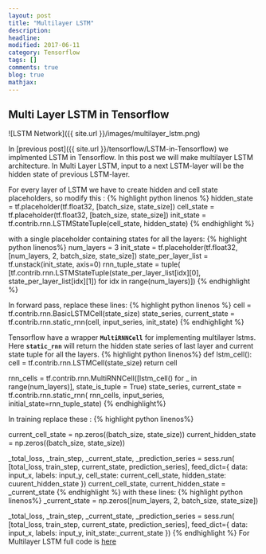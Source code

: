 ```yaml
---
layout: post
title: "Multilayer LSTM"
description: 
headline: 
modified: 2017-06-11
category: Tensorflow
tags: []
comments: true
blog: true
mathjax: 
---
```

<h2>Multi Layer LSTM in Tensorflow</h2> 

![LSTM Network]({{ site.url }}/images/multilayer_lstm.png)

In [previous post]({{ site.url }}/tensorflow/LSTM-in-Tensorflow) we implmented LSTM in Tensorflow. In this post we will make multilayer LSTM architecture. In Multi Layer LSTM, input to a next LSTM-layer will be the hidden state of previous LSTM-layer.

For every layer of LSTM we have to create hidden and cell state placeholders, so modify this :
{% highlight python linenos %}
hidden_state = tf.placeholder(tf.float32, [batch_size, state_size])
cell_state = tf.placeholder(tf.float32, [batch_size, state_size])
init_state = tf.contrib.rnn.LSTMStateTuple(cell_state, hidden_state)
{% endhighlight %}

with a single placeholder containing states for all the layers:
{% highlight python linenos%}
num_layers = 3
init_state = tf.placeholder(tf.float32, [num_layers, 2, batch_size, state_size])
state_per_layer_list = tf.unstack(init_state, axis=0)
rnn_tuple_state = tuple(
    [tf.contrib.rnn.LSTMStateTuple(state_per_layer_list[idx][0], state_per_layer_list[idx][1])
     for idx in range(num_layers)])
{% endhighlight %}

In forward pass, replace these lines:
{% highlight python linenos %}
cell = tf.contrib.rnn.BasicLSTMCell(state_size)
state_series, current_state = tf.contrib.rnn.static_rnn(cell, input_series, init_state)
{% endhighlight %}

Tensorflow have a wrapper **`MultiRNNCell`** for implementing multilayer lstms.
Here **`static_rnn`** will return the hidden state series of last layer and current state tuple for all the layers.
{% highlight python linenos%}
def lstm_cell():
    cell = tf.contrib.rnn.LSTMCell(state_size)
    return cell

rnn_cells = tf.contrib.rnn.MultiRNNCell([lstm_cell() for _ in range(num_layers)], state_is_tuple = True)
state_series, current_state = tf.contrib.rnn.static_rnn(
    rnn_cells, input_series, initial_state=rnn_tuple_state)
{% endhighlight%}

In training replace these :
{% highlight python linenos%}

current_cell_state = np.zeros((batch_size, state_size))
current_hidden_state = np.zeros((batch_size, state_size))

_total_loss, _train_step, _current_state, _prediction_series = sess.run(
    [total_loss, train_step, current_state, prediction_series],
    feed_dict={
        data: input_x,
        labels: input_y,
        cell_state: current_cell_state,
        hidden_state: cuurent_hidden_state
            })
        current_cell_state, current_hidden_state = _current_state
{% endhighlight %}
with these lines:
{% highlight python linenos%}
_current_state = np.zeros([num_layers, 2, batch_size, state_size])

_total_loss, _train_step, _current_state, _prediction_series = sess.run(
    [total_loss, train_step, current_state, prediction_series],
    feed_dict={
        data: input_x,
        labels: input_y,
        init_state:_current_state
            })
{% endhighlight %}
For Multilayer LSTM full code is [here](https://gist.github.com/Sshanu/e06169498819aaaa03dfc9d36e58f630)